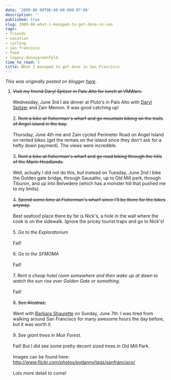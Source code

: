 ```yaml
---
date: '2009-06-09T06:48:00.000-07:00'
description: ''
published: true
slug: 2009-06-what-i-managed-to-get-done-in-san
tags:
- friends
- vacation
- cycling
- san francisco
- food
- legacy-dannygreenfeld
time_to_read: 5
title: What I managed to get done in San Francisco
---
```


*This was originally posted on blogger [here](https://dannygreenfeld.blogspot.com/2009/06/what-i-managed-to-get-done-in-san.html)*.

1. <s>Visit my friend Daryl Spitzer in Palo Alto for lunch at VMWare.</s><br /><br />Wednesday, June 3rd I ate dinner at Pluto's in Palo Alto with <a href="http://yacitus.com/">Daryl Spitzer</a> and Zain Memon. It was good catching up!<br /><br />2. <s>Rent a bike at fisherman's wharf and go mountain biking on the trails of Angel island in the bay.</s><br /><br />Thursday, June 4th me and Zain cycled Perimeter Road on Angel Island on rented bikes (get the rentals on the island since they don't ask for a hefty down payment). The views were incredible.<br /><br />3. <s>Rent a bike at fisherman's wharf and go road biking through the hills of the Marin Headlands.</s><br /><br />Well, actually I did not do this, but instead on Tuesday, June 2nd I bike the Golden gate bridge, through Sausalito, up to Old Mill park, through Tiburon, and up into Belvedere (which has a monster hill that pushed me to my limits).<br /><br />4. <s>Spend some time at Fisherman's wharf since I'll be there for the bikes anyway.</s><br /><br />Best seafood place there by far is Nick's, a hole in the wall where the cook is on the sidewalk. Ignore the pricey tourist traps and go to Nick's!<br /><br />5. <span style="font-style: italic;">Go to the Exploratorium</span><br /><br />Fail!<br /><br />6. <span style="font-style: italic;">Go to the SFMOMA</span><br /><br />Fail!<br /><br />7. <span style="font-style: italic;">Rent a cheap hotel room somewhere and then wake up at dawn to watch the sun rise over Golden Gate or something.</span><br /><br />Fail!<br /><br />8. <s>See Alcatraz.</s><br /><br />Went with <a href="http://www.djangrrl.com/">Barbara Shaurette</a> on Sunday, June 7th. I was tired from walking around San Francisco for many awesome hours the day before, but it was worth it.<br /><br />9. <span style="font-style: italic;">See giant trees in Muir Forest.</span><br /><br />Fail! But I did see some pretty decent sized trees in Old Mill Park.<br /><br />Images can be found here: <a href="http://www.flickr.com/photos/pydanny/tags/sanfrancisco/">http://www.flickr.com/photos/pydanny/tags/sanfrancisco/</a><br /><br />Lots more detail to come!